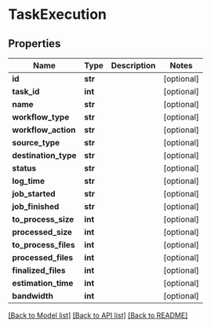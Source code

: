 # TaskExecution

## Properties
Name | Type | Description | Notes
------------ | ------------- | ------------- | -------------
**id** | **str** |  | [optional] 
**task_id** | **int** |  | [optional] 
**name** | **str** |  | [optional] 
**workflow_type** | **str** |  | [optional] 
**workflow_action** | **str** |  | [optional] 
**source_type** | **str** |  | [optional] 
**destination_type** | **str** |  | [optional] 
**status** | **str** |  | [optional] 
**log_time** | **str** |  | [optional] 
**job_started** | **str** |  | [optional] 
**job_finished** | **str** |  | [optional] 
**to_process_size** | **int** |  | [optional] 
**processed_size** | **int** |  | [optional] 
**to_process_files** | **int** |  | [optional] 
**processed_files** | **int** |  | [optional] 
**finalized_files** | **int** |  | [optional] 
**estimation_time** | **int** |  | [optional] 
**bandwidth** | **int** |  | [optional] 

[[Back to Model list]](../README.md#documentation-for-models) [[Back to API list]](../README.md#documentation-for-api-endpoints) [[Back to README]](../README.md)


